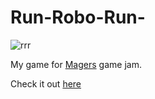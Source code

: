 # Run-Robo-Run-
![rrr](https://github.com/user-attachments/assets/7d5fe6d5-f3f7-46fd-888e-b9a972f3ce3c)

My game for [Magers]() game jam.

Check it out [here](https://sabedoesthings.itch.io/run-robo-run)
